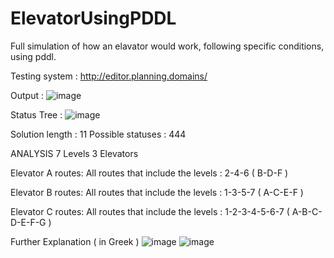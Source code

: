 # ElevatorUsingPDDL
Full simulation of how an elavator would work, following specific conditions, using pddl.

Testing system : http://editor.planning.domains/

Output : 
![image](https://user-images.githubusercontent.com/118728873/218336006-86984020-c25a-47a9-8b4d-b3d222ff9fa7.png)

Status Tree : 
![image](https://user-images.githubusercontent.com/118728873/218335998-6de6ccd9-1a2b-4621-bf87-e4a48fd1762d.png)

Solution length : 11
Possible statuses : 444


ANALYSIS
7 Levels
3 Elevators

Elevator A routes: 
All routes that include the levels : 2-4-6 ( B-D-F )

Elevator B routes: 
All routes that include the levels : 1-3-5-7 ( A-C-E-F )

Elevator C routes: 
All routes that include the levels : 1-2-3-4-5-6-7 ( A-B-C-D-E-F-G )

Further Explanation ( in Greek )
![image](https://user-images.githubusercontent.com/118728873/218336072-62f20b6d-cbd6-4b1b-87ae-95dff7ef3544.png)
![image](https://user-images.githubusercontent.com/118728873/218336078-0d2ba390-25b6-4fcb-b4a8-23390d13dd9a.png)

